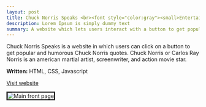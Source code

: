 ```yaml
---
layout: post
title: Chuck Norris Speaks <br><font style="color:gray"><small>Entertainment Website</small></font>
description: Lorem Ipsum is simply dummy text
summary: A website which lets users interact with a button to get popular and humorous Chuck Norris Quotes.
---
```

<style>
h1{
    color: Black;
}
</style>
Chuck Norris Speaks is a website in which users can click on a button to get popular and humorous Chuck Norris quotes. Chuck Norris or Carlos Ray Norris is an american martial artist, screenwriter, and action movie star.

<strong>Written:</strong> HTML, CSS, Javascript

<a href="https://michaelamay.github.io/Chuck/">Visit website</a>

<!-- Image section -->
<img src="https://i.ibb.co/mcgTnfM/Chuck-home.png" alt="Main front page" border="3">





